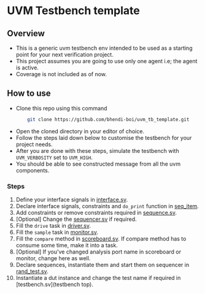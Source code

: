 # UVM Testbench template

## Overview

- This is a generic uvm testbench env intended to be used as a starting point for your next verification project.
- This project assumes you are going to use only one agent i.e; the agent is active.
- Coverage is not included as of now.

## How to use

- Clone this repo using this command
  ```bash
      git clone https://github.com/bhendi-boi/uvm_tb_template.git
  ```
- Open the cloned directory in your editor of choice.
- Follow the steps laid down below to customise the testbench for your project needs.
- After you are done with these steps, simulate the testbench with `UVM_VERBOSITY` set to `UVM_HIGH`.
- You should be able to see constructed message from all the uvm components.

### Steps

1. Define your interface signals in [interface.sv](interface).
2. Declare interface signals, constraints and `do_print` function in [seq_item](seq_item.sv).
3. Add constraints or remove constraints required in [sequence.sv](sequence).
4. [Optional] Change the [sequencer.sv](sequencer) if required.
5. Fill the `drive` task in [driver.sv](driver).
6. Fill the `sample` task in [monitor.sv](monitor).
7. Fill the `compare` method in [scoreboard.sv](scoreboard). If compare method has to consume some time, make it into a task.
8. [Optional] If you've changed analysis port name in scoreboard or monitor, change here as well.
9. Declare sequences, instantiate them and start them on sequencer in [rand_test.sv](rand_test).
10. Instantiate a dut instance and change the test name if required in [testbench.sv](testbench top).
